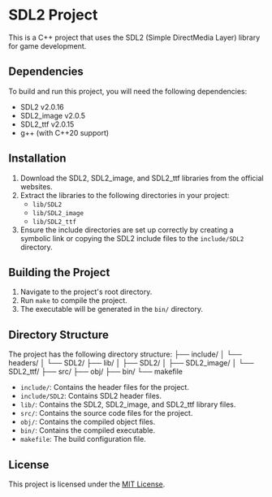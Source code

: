 # SDL2 Project

This is a C++ project that uses the SDL2 (Simple DirectMedia Layer) library for game development.

## Dependencies

To build and run this project, you will need the following dependencies:

- SDL2 v2.0.16
- SDL2_image v2.0.5
- SDL2_ttf v2.0.15
- g++ (with C++20 support)

## Installation

1. Download the SDL2, SDL2_image, and SDL2_ttf libraries from the official websites.
2. Extract the libraries to the following directories in your project:
   - `lib/SDL2`
   - `lib/SDL2_image`
   - `lib/SDL2_ttf`
3. Ensure the include directories are set up correctly by creating a symbolic link or copying the SDL2 include files to the `include/SDL2` directory.

## Building the Project

1. Navigate to the project's root directory.
2. Run `make` to compile the project.
3. The executable will be generated in the `bin/` directory.

## Directory Structure

The project has the following directory structure:
├── include/
│   └── headers/
│   └── SDL2/
├── lib/
│   ├── SDL2/
│   ├── SDL2_image/
│   └── SDL2_ttf/
├── src/
├── obj/
├── bin/
└── makefile

- `include/`: Contains the header files for the project.
- `include/SDL2`: Contains SDL2 header files.
- `lib/`: Contains the SDL2, SDL2_image, and SDL2_ttf library files.
- `src/`: Contains the source code files for the project.
- `obj/`: Contains the compiled object files.
- `bin/`: Contains the compiled executable.
- `makefile`: The build configuration file.

## License

This project is licensed under the [MIT License](LICENSE).